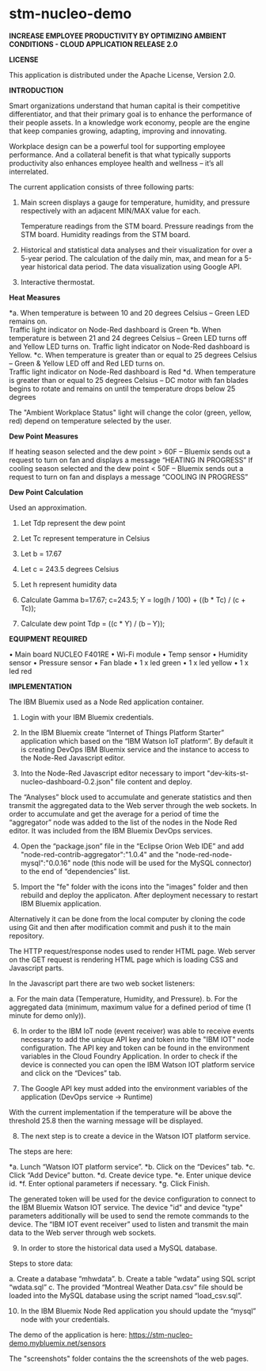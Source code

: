 # stm-nucleo-demo
**INCREASE EMPLOYEE PRODUCTIVITY BY OPTIMIZING AMBIENT CONDITIONS -  CLOUD APPLICATION RELEASE 2.0**

**LICENSE**

This application is distributed under the Apache License, Version 2.0.


**INTRODUCTION**

Smart organizations understand that human capital is their competitive differentiator, and that their primary goal is
to enhance the performance of their people assets. 
In a knowledge work economy, people are the engine that keep companies growing, adapting, improving and innovating.

Workplace design can be a powerful tool for supporting employee performance. 
And a collateral benefit is that what typically supports productivity also enhances employee health and wellness – it’s all interrelated.


The current application consists of three following parts:

1.	Main screen displays a gauge for temperature, humidity, and pressure respectively with an adjacent MIN/MAX value for each.

	Temperature readings from the STM board.
	Pressure readings from the STM board.
	Humidity readings from the STM board.


2.	Historical and statistical data analyses and their visualization for over a 5-year period.
	The calculation of the daily min, max, and mean for a 5-year historical data period.
	The data visualization using Google API.

3.	Interactive thermostat. 


**Heat Measures**

*a.	When temperature is between 10 and 20 degrees Celsius – Green LED remains on.  
	Traffic light indicator on Node-Red dashboard is Green
*b.	When temperature is between 21 and 24 degrees Celsius – Green LED turns off and Yellow LED turns on. 
	Traffic light indicator on Node-Red dashboard is Yellow.
*c.	When temperature is greater than or equal to 25 degrees Celsius – Green & Yellow LED off and Red LED turns on.  
	Traffic light indicator on Node-Red dashboard is Red
*d.	When temperature is greater than or equal to 25 degrees Celsius – DC motor with fan blades begins 
	to rotate and remains on until the temperature drops below 25 degrees

The "Ambient Workplace Status" light will change the color (green, yellow, red) depend on temperature selected by the user.

**Dew Point Measures**

If heating season selected and the dew point > 60F –  Bluemix sends out a request to turn on fan and displays a message “HEATING IN PROGRESS”
If cooling season selected and the dew point < 50F – Bluemix sends out a request to turn on fan and displays a message “COOLING IN PROGRESS”

**Dew Point Calculation**

Used an approximation.
1.	Let Tdp represent the dew point
2.	Let Tc represent temperature in Celsius
3.	Let b = 17.67
4.	Let c = 243.5 degrees Celsius
5.	Let h represent humidity data

1.	Calculate Gamma
b=17.67; c=243.5;
Ƴ = log(h / 100) + ((b * Tc) / (c + Tc));
2.	Calculate dew point
Tdp = ((c * Ƴ) / (b – Ƴ));

**EQUIPMENT REQUIRED**

•	Main board NUCLEO F401RE
•	Wi-Fi module
•	Temp sensor
•	Humidity sensor
•	Pressure sensor
•	Fan blade
•	1 x led green
•	1 x led yellow
•	1 x led red


**IMPLEMENTATION**

The IBM Bluemix used as a Node Red application container. 

1. Login with your IBM Bluemix credentials.

2. In the IBM Bluemix create “Internet of Things Platform Starter” application which based on the “IBM Watson IoT platform”. 
   By default it is creating DevOps IBM Bluemix service and the instance to access to the Node-Red Javascript editor.

3. Into the Node-Red Javascript editor necessary to import "dev-kits-st-nucleo-dashboard-0.2.json" file content and deploy.

The “Analyses” block used to accumulate and generate statistics and then transmit the aggregated data 
to the Web server through the web sockets. In order to accumulate and get the average for a period of time 
the “aggregator” node was added to the list of the nodes in the Node Red editor. 
It was included from the IBM Bluemix DevOps services. 

4. Open the “package.json” file in the “Eclipse Orion Web IDE” and add "node-red-contrib-aggregator":"1.0.4" and 
the "node-red-node-mysql":"0.0.16" node (this node will be used for the MySQL connector) to the end of “dependencies” list. 

5. Import the "fe" folder with the icons into the "images" folder and then rebuild and deploy the applicaton.
After deployment necessary to restart IBM Bluemix application.

Alternatively it can be done from the local computer by cloning the code using Git and then after modification 
commit and push it to the main repository.

The HTTP request/response nodes used to render HTML page. 
Web server on the GET request is rendering HTML page which is loading CSS and Javascript parts.

In the Javascript part there are two web socket listeners: 

a.	For the main data (Temperature, Humidity, and Pressure).
b.	For the aggregated data (minimum, maximum value for a defined period of time (1 minute for demo only)).

6. In order to the IBM IoT node (event receiver) was able to receive events necessary to add the unique API key and token 
into the "IBM IOT" node configuration. The API key and token can be found in the environment variables in the Cloud Foundry Application.
In order to check if the device is connected you can open the IBM Watson IOT platform service and click on the “Devices” tab.

7. The Google API key must added into the environment variables of the application (DevOps service -> Runtime)

With the current implementation if the temperature will be above the threshold 25.8 then the warning message will be displayed.

8. The next step is to create a device in the Watson IOT platform service.

The steps are here:

*a.	Lunch “Watson IOT platform service”.
*b.	Click on the “Devices” tab.
*c.	Click “Add Device” button.
*d.	Create device type.
*e.	Enter unique device id.
*f.	Enter optional parameters if necessary.
*g.	Click Finish.

The generated token will be used for the device configuration to connect to the IBM Bluemix Watson IOT service.
The device "id" and device "type" parameters additionally will be used to send the remote commands to the device.
The “IBM IOT event receiver” used to listen and transmit the main data to the Web server through web sockets. 

9. In order to store the historical data used a MySQL database.  

Steps to store data:

a.	Create a database “mhwdata”.
b.	Create  a table “wdata” using SQL script “wdata.sql”
c.	The provided “Montreal Weather Data.csv” file should be loaded into the MySQL database using the script named “load_csv.sql”.

10. In the IBM Bluemix Node Red application you should update the “mysql” node with your credentials.

The demo of the application is here:
https://stm-nucleo-demo.mybluemix.net/sensors

The "screenshots" folder contains the the screenshots of the web pages. 



